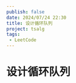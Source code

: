 ```yaml
---
publish: false
date: 2024/07/24 22:30
title: 设计循环队列
project: tsalg
tags:
 - LeetCode
---
```


# 设计循环队列
